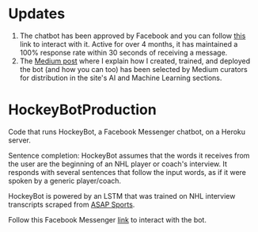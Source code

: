 # Updates
1. The chatbot has been approved by Facebook and you can follow [this](m.me/102447081166159) link to interact with it. Active for over 4 months, it has maintained a 100% response rate within 30 seconds of receiving a message. 
2. The [Medium post](https://medium.com/analytics-vidhya/nhl-player-chatbot-5c882e330fb7) where I explain how I created, trained, and deployed the bot (and how you can too) has been selected by Medium curators for distribution in the site's AI and Machine Learning sections.

# HockeyBotProduction
Code that runs HockeyBot, a Facebook Messenger chatbot, on a Heroku server. 

Sentence completion: HockeyBot assumes that the words it receives from the user are the beginning of an NHL player or coach's interview. It responds with several sentences that follow the input words, as if it were spoken by a generic player/coach.

HockeyBot is powered by an LSTM that was trained on NHL interview transcripts scraped from [ASAP Sports](http://www.asapsports.com/). 

Follow this Facebook Messenger [link](m.me/102447081166159) to interact with the bot.
